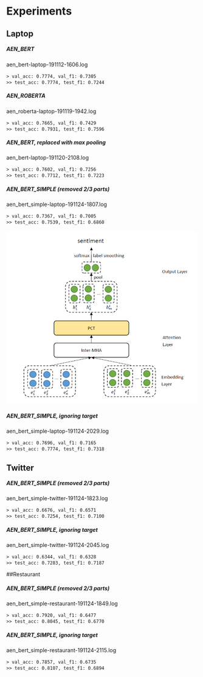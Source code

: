 # Experiments
## Laptop
##### AEN_BERT
aen_bert-laptop-191112-1606.log
```shell script
> val_acc: 0.7774, val_f1: 0.7305
>> test_acc: 0.7774, test_f1: 0.7244
```
##### AEN_ROBERTA
aen_roberta-laptop-191119-1942.log
```shell script
> val_acc: 0.7665, val_f1: 0.7429
>> test_acc: 0.7931, test_f1: 0.7596
```
##### AEN_BERT, replaced with max pooling
aen_bert-laptop-191120-2108.log
```shell script
> val_acc: 0.7602, val_f1: 0.7256
>> test_acc: 0.7712, test_f1: 0.7223
```
##### AEN_BERT_SIMPLE (removed 2/3 parts)
aen_bert_simple-laptop-191124-1807.log
```shell script
> val_acc: 0.7367, val_f1: 0.7005
>> test_acc: 0.7539, test_f1: 0.6860
```
![aen_bert_simple](assets/aen_bert_simple.PNG)
##### AEN_BERT_SIMPLE, ignoring target
aen_bert_simple-laptop-191124-2029.log
```shell script
> val_acc: 0.7696, val_f1: 0.7165
>> test_acc: 0.7774, test_f1: 0.7318
```
## Twitter
##### AEN_BERT_SIMPLE (removed 2/3 parts)
aen_bert_simple-twitter-191124-1823.log
```shell script
> val_acc: 0.6676, val_f1: 0.6571
>> test_acc: 0.7254, test_f1: 0.7100
```
##### AEN_BERT_SIMPLE, ignoring target
aen_bert_simple-twitter-191124-2045.log
```shell script
> val_acc: 0.6344, val_f1: 0.6328
>> test_acc: 0.7283, test_f1: 0.7187
```
##Restaurant
##### AEN_BERT_SIMPLE (removed 2/3 parts)
aen_bert_simple-restaurant-191124-1849.log
```shell script
> val_acc: 0.7920, val_f1: 0.6477
>> test_acc: 0.8045, test_f1: 0.6770
```
##### AEN_BERT_SIMPLE, ignoring target
aen_bert_simple-restaurant-191124-2115.log
```shell script
> val_acc: 0.7857, val_f1: 0.6735
>> test_acc: 0.8107, test_f1: 0.6894
```